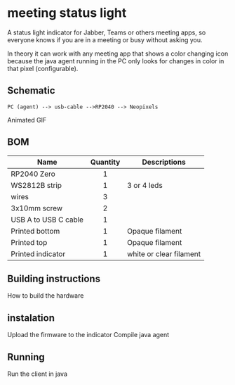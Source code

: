 # meeting status light
A status light indicator for Jabber, Teams or others meeting apps, so everyone knows if you are in a meeting or busy without asking you.

In theory it can work with any meeting app that shows a color changing icon because the java agent running in the PC only looks for changes in color in that pixel (configurable).

## Schematic
	PC (agent) --> usb-cable -->RP2040 --> Neopixels

Animated GIF

## BOM
| Name                 | Quantity | Descriptions          |
| -------------------- | :------: | ----------------------|
| RP2040 Zero          |    1     |                       |
| WS2812B strip        |    1     |3 or 4 leds            |
| wires                |    3     |                       |
| 3x10mm screw         |    2     |                       |
| USB A to USB C cable |    1     |                       |
| Printed bottom       |    1     |Opaque filament        |
| Printed top          |    1     |Opaque filament        |
| Printed indicator    |    1     |white or clear filament|

## Building instructions
How to build the hardware

## instalation
Upload the firmware to the indicator
Compile java agent

## Running
Run the client in java
